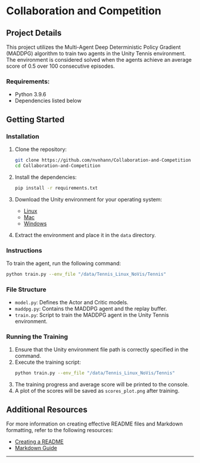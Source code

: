 # Collaboration and Competition

## Project Details

This project utilizes the Multi-Agent Deep Deterministic Policy Gradient (MADDPG) algorithm to train two agents in the Unity Tennis environment. The environment is considered solved when the agents achieve an average score of 0.5 over 100 consecutive episodes.

### Requirements:
- Python 3.9.6
- Dependencies listed below

## Getting Started

### Installation

1. Clone the repository:
    ```bash
    git clone https://github.com/nvnhann/Collaboration-and-Competition
    cd Collaboration-and-Competition
    ```

2. Install the dependencies:
    ```bash
    pip install -r requirements.txt
    ```

3. Download the Unity environment for your operating system:
   - [Linux](https://drive.google.com/...)
   - [Mac](https://drive.google.com/...)
   - [Windows](https://drive.google.com/...)

4. Extract the environment and place it in the `data` directory.

### Instructions

To train the agent, run the following command:

```bash
python train.py --env_file "/data/Tennis_Linux_NoVis/Tennis"
```

### File Structure

- `model.py`: Defines the Actor and Critic models.
- `maddpg.py`: Contains the MADDPG agent and the replay buffer.
- `train.py`: Script to train the MADDPG agent in the Unity Tennis environment.

### Running the Training

1. Ensure that the Unity environment file path is correctly specified in the command.
2. Execute the training script:
    ```bash
    python train.py --env_file "/data/Tennis_Linux_NoVis/Tennis"
    ```
3. The training progress and average score will be printed to the console.
4. A plot of the scores will be saved as `scores_plot.png` after training.

## Additional Resources

For more information on creating effective README files and Markdown formatting, refer to the following resources:
- [Creating a README](https://example.com)
- [Markdown Guide](https://example.com)

---
